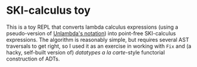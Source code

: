 # SKI-calculus toy

This is a toy REPL that converts lambda calculus
expressions (using a pseudo-version of
[Unlambda's notation](http://www.madore.org/~david/programs/unlambda/))
into point-free SKI-calculus expressions. The algorithm is reasonably
simple, but requires several AST traversals to get right, so I used it
as an exercise in working with `Fix` and (a hacky, self-built version
of) *datatypes a la carte*-style functorial construction of ADTs.
